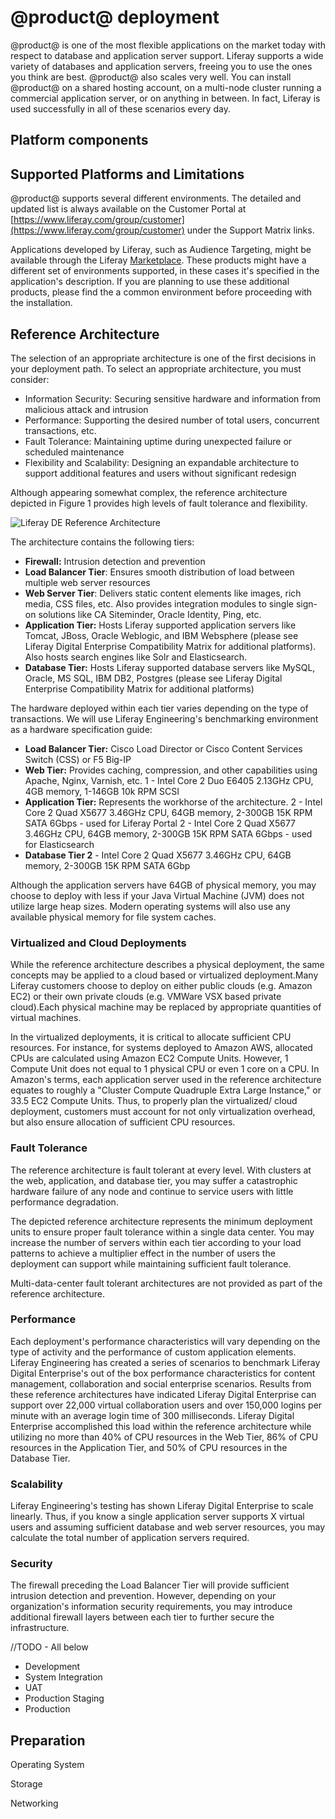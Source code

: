 # @product@ deployment

@product@ is one of the most flexible applications on the market today with
respect to database and application server support. Liferay supports a wide
variety of databases and application servers, freeing you to use the ones you
think are best. @product@ also scales very well. You can install @product@ on a
shared hosting account, on a multi-node cluster running a commercial application
server, or on anything in between. In fact, Liferay is used successfully in all
of these scenarios every day.

## Platform components

## Supported Platforms and Limitations
@product@ supports several different environments. The detailed and updated list is always available on the Customer Portal at
[https://www.liferay.com/group/customer](https://www.liferay.com/group/customer) under the Support Matrix links.

Applications developed by Liferay, such as Audience Targeting, might be available through the Liferay [Marketplace](https://www.liferay.com/marketplace/). These products might have a different set of environments supported, in these cases it's specified in the application's description. If you are planning to use these additional products, please find the a common environment before proceeding with the installation.

## Reference Architecture

The selection of an appropriate architecture is one of the first decisions in your deployment path. To select an appropriate architecture, you must consider:

* Information Security: Securing sensitive hardware and information from malicious attack  and intrusion
* Performance: Supporting the desired number of total users, concurrent transactions, etc.
* Fault Tolerance: Maintaining uptime during unexpected failure or scheduled maintenance
* Flexibility and Scalability: Designing an expandable architecture to support additional features and users without significant redesign

Although appearing somewhat complex, the reference architecture depicted in Figure 1 provides high levels of fault tolerance and flexibility.

![Liferay DE Reference Architecture](../../images-dxp/de-reference-architecture.png)

The architecture contains the following tiers:

* **Firewall:** Intrusion detection and prevention
* **Load Balancer Tier**: Ensures smooth distribution of load between multiple  web server resources
* **Web Server Tier**: Delivers static content elements like images, rich media, CSS files, etc.  Also provides integration modules to single sign-on solutions like CA Siteminder, Oracle Identity, Ping, etc.
* **Application Tier:** Hosts Liferay supported application servers like Tomcat, JBoss, Oracle Weblogic,
 and IBM Websphere (please see Liferay Digital Enterprise Compatibility Matrix for additional platforms).
 Also hosts search engines like Solr and Elasticsearch.
* **Database Tier:** Hosts Liferay supported database servers like MySQL, Oracle, MS SQL, IBM DB2, Postgres (please see Liferay Digital Enterprise Compatibility Matrix for additional platforms)

The hardware deployed within each tier varies depending on the type of transactions. We will use Liferay Engineering's benchmarking environment as a hardware specification guide:

* **Load Balancer Tier:** Cisco Load Director or Cisco Content Services Switch (CSS) or F5 Big-IP
* **Web Tier:** Provides caching, compression, and other capabilities using Apache, Nginx, Varnish, etc. 1 - Intel Core 2 Duo E6405 2.13GHz CPU, 4GB memory, 1-146GB 10k RPM SCSI
* **Application Tier:** Represents the workhorse of the architecture.
2 - Intel Core 2 Quad X5677 3.46GHz CPU, 64GB memory,
2-300GB 15K RPM SATA 6Gbps -  used for Liferay Portal
2 - Intel Core 2 Quad X5677 3.46GHz CPU, 64GB memory, 2-300GB 15K RPM SATA 6Gbps -  used for Elasticsearch
* **Database Tier 2** - Intel Core 2 Quad X5677 3.46GHz CPU, 64GB memory, 2-300GB 15K RPM SATA 6Gbp

Although the application servers have 64GB of physical memory, you may choose to deploy with less if your Java Virtual Machine (JVM) does not utilize large heap sizes. Modern operating systems will also use any available physical memory for file system caches.

### Virtualized and Cloud Deployments

While the reference architecture describes a physical deployment, the same concepts may be applied to a cloud based or virtualized deployment.Many Liferay customers choose to deploy on either public clouds (e.g. Amazon EC2) or their own private clouds (e.g. VMWare VSX based private cloud).Each physical machine may be replaced by appropriate quantities of virtual machines.

In the virtualized deployments, it is critical to allocate sufficient CPU resources. For instance,  for systems deployed to Amazon AWS, allocated CPUs are calculated using Amazon EC2 Compute Units. However, 1 Compute Unit does not equal to 1 physical CPU or even 1 core on a CPU. In Amazon's terms, each application server used in the reference architecture equates to roughly a "Cluster Compute Quadruple Extra Large Instance," or 33.5 EC2 Compute Units. Thus, to properly plan the virtualized/ cloud deployment, customers must account for not only virtualization overhead, but also ensure allocation of sufficient CPU resources.

### Fault Tolerance

The reference architecture is fault tolerant at every level. With clusters at the web, application, and database tier, you may suffer a catastrophic hardware failure of any node and continue to service users with little performance degradation.

The depicted reference architecture represents the minimum deployment units to ensure proper fault tolerance within a single data center. You may increase the number of servers within each tier according to your load patterns to achieve a multiplier effect in the number of users the deployment can support while maintaining sufficient fault tolerance.

Multi-data-center fault tolerant architectures are not provided as part of the reference architecture.

### Performance
Each deployment's performance characteristics will vary depending on the type of activity and the performance of custom application elements. Liferay Engineering has created a series of scenarios to benchmark Liferay Digital Enterprise's out of the box performance characteristics for content management, collaboration and social enterprise scenarios. Results from these reference architectures have indicated Liferay Digital Enterprise can support over 22,000 virtual collaboration users and over 150,000 logins per minute with an average login time of 300 milliseconds. Liferay Digital Enterprise accomplished this load within the reference architecture while utilizing no more than 40% of CPU resources in the Web Tier, 86% of CPU resources in the Application Tier, and 50% of CPU resources in the Database Tier.

### Scalability

Liferay Engineering's testing has shown Liferay Digital Enterprise to scale linearly. Thus, if you  know a single application server supports X virtual users and assuming sufficient database and web server resources, you may calculate the total number of application servers required.

### Security

The firewall preceding the Load Balancer Tier will provide sufficient intrusion detection and prevention. However, depending on your organization's information security requirements, you may introduce additional firewall layers between each tier to further secure the infrastructure.

//TODO - All below
* Development
* System Integration
* UAT
* Production Staging
* Production

## Preparation
Operating System

Storage

Networking

